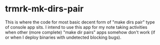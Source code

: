 # trmrk-mk-dirs-pair
This is where the code for most basic decent form of "make dirs pair" type of console app sits. I intend to use this app for my note taking activities when other (more complete) "make dir pairs" apps somehow don't work (if or when I deploy binaries with undetected blocking bugs).
